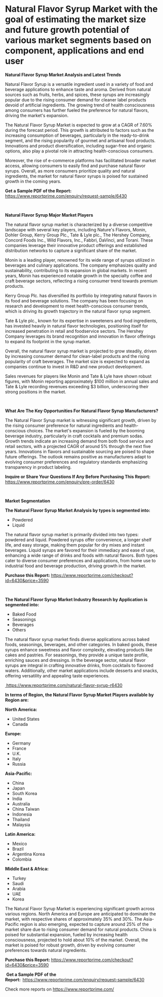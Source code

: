 <p><h1>Natural Flavor Syrup Market with the goal of estimating the market size and future growth potential of various market segments based on component, applications and end user</h1></p><p><strong>Natural Flavor Syrup Market Analysis and Latest Trends</strong></p>
<p><p>Natural Flavor Syrup is a versatile ingredient used in a variety of food and beverage applications to enhance taste and aroma. Derived from natural sources such as fruits, herbs, and spices, these syrups are increasingly popular due to the rising consumer demand for cleaner label products devoid of artificial ingredients. The growing trend of health consciousness among consumers has further fueled the preference for natural flavors, driving the market's expansion.</p><p>The Natural Flavor Syrup Market is expected to grow at a CAGR of 7.60% during the forecast period. This growth is attributed to factors such as the increasing consumption of beverages, particularly in the ready-to-drink segment, and the rising popularity of gourmet and artisanal food products. Innovations and product diversification, including sugar-free and organic options, also play a pivotal role in attracting health-conscious consumers. </p><p>Moreover, the rise of e-commerce platforms has facilitated broader market access, allowing consumers to easily find and purchase natural flavor syrups. Overall, as more consumers prioritize quality and natural ingredients, the market for natural flavor syrups is poised for sustained growth in the coming years.</p></p>
<p><strong>Get a Sample PDF of the Report:&nbsp;</strong> <a href="https://www.reportprime.com/enquiry/request-sample/6430?utm_campaign=2606&utm_medium=2&utm_source=Github&utm_content=ia&utm_term=19032025&utm_id=natural-flavor-syrup">https://www.reportprime.com/enquiry/request-sample/6430</a></p>
<p>&nbsp;</p>
<p><strong>Natural Flavor Syrup Major Market Players</strong></p>
<p><p>The natural flavor syrup market is characterized by a diverse competitive landscape with several key players, including Nature's Flavors, Monin, Dohler Group, Kerry Group Plc., Tate & Lyle plc., The Hershey Company, Concord Foods Inc., Wild Flavors, Inc., Fabbri, DaVinci, and Torani. These companies leverage their innovative product offerings and established distribution networks to capture a significant share of the market.</p><p>Monin is a leading player, renowned for its wide range of syrups utilized in beverages and culinary applications. The company emphasizes quality and sustainability, contributing to its expansion in global markets. In recent years, Monin has experienced notable growth in the specialty coffee and craft beverage sectors, reflecting a rising consumer trend towards premium products.</p><p>Kerry Group Plc. has diversified its portfolio by integrating natural flavors in its food and beverage solutions. The company has been focusing on research and development to meet health-conscious consumer trends, which is driving its growth trajectory in the natural flavor syrup segment.</p><p>Tate & Lyle plc., known for its expertise in sweeteners and food ingredients, has invested heavily in natural flavor technologies, positioning itself for increased penetration in retail and foodservice sectors. The Hershey Company leverages its brand recognition and innovation in flavor offerings to expand its footprint in the syrup market.</p><p>Overall, the natural flavor syrup market is projected to grow steadily, driven by increasing consumer demand for clean-label products and the rising popularity of craft beverages. The market size is expected to expand as companies continue to invest in R&D and new product development.</p><p>Sales revenues for players like Monin and Tate & Lyle have shown robust figures, with Monin reporting approximately $100 million in annual sales and Tate & Lyle recording revenues exceeding $3 billion, underscoring their strong positions in the market.</p></p>
<p>&nbsp;</p>
<p><strong>What Are The Key Opportunities For Natural Flavor Syrup Manufacturers?</strong></p>
<p><p>The Natural Flavor Syrup market is witnessing significant growth, driven by the rising consumer preference for natural ingredients and health-conscious choices. The market's expansion is fueled by the booming beverage industry, particularly in craft cocktails and premium sodas. Growth trends indicate an increasing demand from both food service and retail sectors, with a projected CAGR of around 5% through the next five years. Innovations in flavors and sustainable sourcing are poised to shape future offerings. The outlook remains positive as manufacturers adapt to evolving consumer preferences and regulatory standards emphasizing transparency in product labeling.</p></p>
<p><strong>Inquire or Share Your Questions If Any Before Purchasing This Report:</strong> <a href="https://www.reportprime.com/enquiry/pre-order/6430?utm_campaign=2606&utm_medium=2&utm_source=Github&utm_content=ia&utm_term=19032025&utm_id=natural-flavor-syrup">https://www.reportprime.com/enquiry/pre-order/6430</a></p>
<p>&nbsp;</p>
<p><strong>Market Segmentation</strong></p>
<p><strong>The Natural Flavor Syrup Market Analysis by types is segmented into:</strong></p>
<p><ul><li>Powdered</li><li>Liquid</li></ul></p>
<p><p>The natural flavor syrup market is primarily divided into two types: powdered and liquid. Powdered syrups offer convenience, a longer shelf life, and easy storage, making them popular for dry mixes and instant beverages. Liquid syrups are favored for their immediacy and ease of use, enhancing a wide range of drinks and foods with natural flavors. Both types cater to diverse consumer preferences and applications, from home use to industrial food and beverage production, driving growth in the market.</p></p>
<p><strong>Purchase this Report:&nbsp;</strong><a href="https://www.reportprime.com/checkout?id=6430&price=3590&utm_campaign=2606&utm_medium=2&utm_source=Github&utm_content=ia&utm_term=19032025&utm_id=natural-flavor-syrup">https://www.reportprime.com/checkout?id=6430&price=3590</a></p>
<p>&nbsp;</p>
<p><strong>The Natural Flavor Syrup Market Industry Research by Application is segmented into:</strong></p>
<p><ul><li>Baked Food</li><li>Seasonings</li><li>Beverages</li><li>Others</li></ul></p>
<p><p>The natural flavor syrup market finds diverse applications across baked foods, seasonings, beverages, and other categories. In baked goods, these syrups enhance sweetness and flavor complexity, elevating products like cakes and pastries. For seasonings, they provide a unique taste profile, enriching sauces and dressings. In the beverage sector, natural flavor syrups are integral in crafting innovative drinks, from cocktails to flavored waters. Additionally, other market applications include desserts and snacks, offering versatility and appealing taste experiences.</p></p>
<p><a href="https://www.reportprime.com/natural-flavor-syrup-r6430?utm_campaign=2606&utm_medium=2&utm_source=Github&utm_content=ia&utm_term=19032025&utm_id=natural-flavor-syrup">&nbsp;https://www.reportprime.com/natural-flavor-syrup-r6430</a></p>
<p><strong>In terms of Region, the Natural Flavor Syrup Market Players available by Region are:</strong></p>
<p>
    <p> <strong> North America: </strong>
        <ul>
            <li>United States</li>
            <li>Canada</li>
        </ul>
        </p> 
    <p> <strong> Europe: </strong>
        <ul>
            <li>Germany</li>
            <li>France</li>
            <li>U.K.</li>
            <li>Italy</li>
            <li>Russia</li>
        </ul>
        </p> 
    <p> <strong> Asia-Pacific: </strong>
        <ul>
            <li>China</li>
            <li>Japan</li>
            <li>South Korea</li>
            <li>India</li>
            <li>Australia</li>
            <li>China Taiwan</li>
            <li>Indonesia</li>
            <li>Thailand</li>
            <li>Malaysia</li>
        </ul>
        </p> 
    <p> <strong> Latin America: </strong>
        <ul>
            <li>Mexico</li>
            <li>Brazil</li>
            <li>Argentina Korea</li>
            <li>Colombia</li>
        </ul>
        </p> 
    <p> <strong> Middle East & Africa: </strong>
        <ul>
            <li>Turkey</li>
            <li>Saudi</li>
            <li>Arabia</li>
            <li>UAE</li>
            <li>Korea</li>
        </ul>
    </p>
    </p>
<p><p>The Natural Flavor Syrup Market is experiencing significant growth across various regions. North America and Europe are anticipated to dominate the market, with respective shares of approximately 35% and 30%. The Asia-Pacific region is also emerging, expected to capture around 25% of the market share due to rising consumer demand for natural products. China is poised for substantial expansion, fueled by increasing health consciousness, projected to hold about 10% of the market. Overall, the market is poised for robust growth, driven by evolving consumer preferences towards natural ingredients.</p></p>
<p><strong>Purchase this Report: </strong><a href="https://www.reportprime.com/checkout?id=6430&price=3590&utm_campaign=2606&utm_medium=2&utm_source=Github&utm_content=ia&utm_term=19032025&utm_id=natural-flavor-syrup">https://www.reportprime.com/checkout?id=6430&price=3590</a></p>
<p>&nbsp;<strong>Get a Sample PDF of the Report:&nbsp;&nbsp;</strong><a href="https://www.reportprime.com/enquiry/request-sample/6430?utm_campaign=2606&utm_medium=2&utm_source=Github&utm_content=ia&utm_term=19032025&utm_id=natural-flavor-syrup">https://www.reportprime.com/enquiry/request-sample/6430</a></p>
<p><strong></strong></p>
<p>Check more reports on <a href="https://www.reportprime.com/?utm_campaign=2606&utm_medium=2&utm_source=Github&utm_content=ia&utm_term=19032025&utm_id=natural-flavor-syrup">https://www.reportprime.com/</a></p>